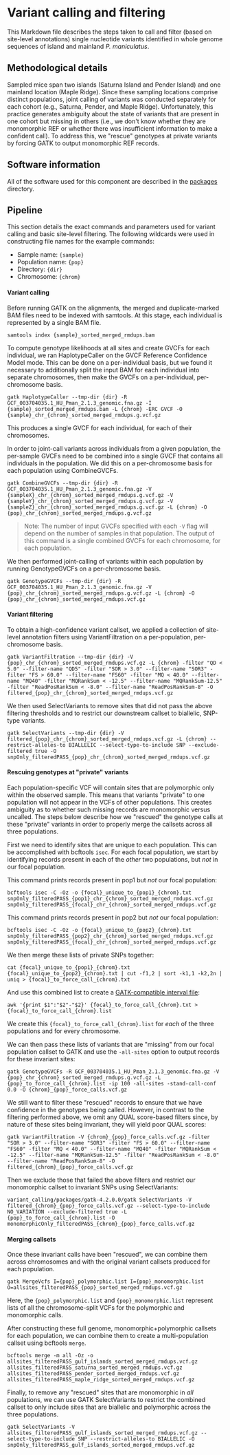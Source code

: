 # Variant calling and filtering
This Markdown file describes the steps taken to call and filter (based on site-level annotations) single nucleotide variants identified in whole genome sequences of island and mainland *P. maniculatus*. 

## Methodological details
Sampled mice span two islands (Saturna Island and Pender Island) and one mainland location (Maple Ridge). Since these sampling locations comprise distinct populations, joint calling of variants was conducted separately for each cohort (e.g., Saturna, Pender, and Maple Ridge). Unfortunately, this practice generates ambiguity about the state of variants that are present in one cohort but missing in others (i.e., we don't know whether they are monomorphic REF or whether there was insufficient information to make a confident call). To address this, we "rescue" genotypes at private variants by forcing GATK to output monomorphic REF records. 

## Software information
All of the software used for this component are described in the [packages](https://github.com/PayseurLabUWMadison/gi_demography_inversions/tree/main/packages) directory.

## Pipeline
This section details the exact commands and parameters used for variant calling and basic site-level filtering. The following wildcards were used in constructing file names for the example commands:
- Sample name: `{sample}`
- Population name: `{pop}`
- Directory: `{dir}`
- Chromosome: `{chrom}`

#### Variant calling
Before running GATK on the alignments, the merged and duplicate-marked BAM files need to be indexed with samtools. At this stage, each individual is represented by a single BAM file.
```
samtools index {sample}_sorted_merged_rmdups.bam
```

To compute genotype likelihoods at all sites and create GVCFs for each individual, we ran HaplotypeCaller on the GVCF Reference Confidence Model mode. This can be done on a per-individual basis, but we found it necessary to additionally split the input BAM for each individual into separate chromosomes, then make the GVCFs on a per-individual, per-chromosome basis.
```
gatk HaplotypeCaller --tmp-dir {dir} -R GCF_003704035.1_HU_Pman_2.1.3_genomic.fna.gz -I {sample}_sorted_merged_rmdups.bam -L {chrom} -ERC GVCF -O {sample}_chr_{chrom}_sorted_merged_rmdups.g.vcf.gz
```
This produces a single GVCF for each individual, for each of their chromosomes.

In order to joint-call variants across individuals from a given population, the per-sample GVCFs need to be combined into a single GVCF that contains all individuals in the population. We did this on a per-chromosome basis for each population using CombineGVCFs.
```
gatk CombineGVCFs --tmp-dir {dir} -R GCF_003704035.1_HU_Pman_2.1.3_genomic.fna.gz -V {sampleX}_chr_{chrom}_sorted_merged_rmdups.g.vcf.gz -V {sampleY}_chr_{chrom}_sorted_merged_rmdups.g.vcf.gz -V {sampleZ}_chr_{chrom}_sorted_merged_rmdups.g.vcf.gz -L {chrom} -O {pop}_chr_{chrom}_sorted_merged_rmdups.g.vcf.gz
```
>Note: The number of input GVCFs specified with each `-V` flag will depend on the number of samples in that population. 
The output of this command is a single combined GVCFs for each chromosome, for each population.

We then performed joint-calling of variants within each population by running GenotypeGVCFs on a per-chromosome basis.
```
gatk GenotypeGVCFs --tmp-dir {dir} -R GCF_003704035.1_HU_Pman_2.1.3_genomic.fna.gz -V {pop}_chr_{chrom}_sorted_merged_rmdups.g.vcf.gz -L {chrom} -O {pop}_chr_{chrom}_sorted_merged_rmdups.vcf.gz
```

#### Variant filtering
To obtain a high-confidence variant callset, we applied a collection of site-level annotation filters using VariantFiltration on a per-population, per-chromosome basis.
```
gatk VariantFiltration --tmp-dir {dir} -V {pop}_chr_{chrom}_sorted_merged_rmdups.vcf.gz -L {chrom} -filter "QD < 5.0" --filter-name "QD5" -filter "SOR > 3.0" --filter-name "SOR3" -filter "FS > 60.0" --filter-name "FS60" -filter "MQ < 40.0" --filter-name "MQ40" -filter "MQRankSum < -12.5" --filter-name "MQRankSum-12.5" -filter "ReadPosRankSum < -8.0" --filter-name "ReadPosRankSum-8" -O filtered_{pop}_chr_{chrom}_sorted_merged_rmdups.vcf.gz
```

We then used SelectVariants to remove sites that did not pass the above filtering thresholds and to restrict our downstream callset to biallelic, SNP-type variants.
```
gatk SelectVariants --tmp-dir {dir} -V filtered_{pop}_chr_{chrom}_sorted_merged_rmdups.vcf.gz -L {chrom} --restrict-alleles-to BIALLELIC --select-type-to-include SNP --exclude-filtered true -O snpOnly_filteredPASS_{pop}_chr_{chrom}_sorted_merged_rmdups.vcf.gz
```

#### Rescuing genotypes at "private" variants
Each population-specific VCF will contain sites that are polymorphic only within the observed sample. This means that variants "private" to one population will not appear in the VCFs of other populations. This creates ambiguity as to whether such missing records are monomorphic versus uncalled. The steps below describe how we "rescued" the genotype calls at these "private" variants in order to properly merge the callsets across all three populations.

First we need to identify sites that are unique to each population. This can be accomplished with bcftools `isec`. For each focal population, we start by identifying records present in each of the *other* two populations, but *not* in our focal population.

This command prints records present in pop1 but *not* our focal population:
```
bcftools isec -C -Oz -o {focal}_unique_to_{pop1}_{chrom}.txt snpOnly_filteredPASS_{pop1}_chr_{chrom}_sorted_merged_rmdups.vcf.gz snpOnly_filteredPASS_{focal}_chr_{chrom}_sorted_merged_rmdups.vcf.gz
```

This command prints records present in pop2 but *not* our focal population:
```
bcftools isec -C -Oz -o {focal}_unique_to_{pop2}_{chrom}.txt snpOnly_filteredPASS_{pop2}_chr_{chrom}_sorted_merged_rmdups.vcf.gz snpOnly_filteredPASS_{focal}_chr_{chrom}_sorted_merged_rmdups.vcf.gz
```

We then merge these lists of private SNPs together:
```
cat {focal}_unique_to_{pop1}_{chrom}.txt {focal}_unique_to_{pop2}_{chrom}.txt | cut -f1,2 | sort -k1,1 -k2,2n | uniq > {focal}_to_force_call_{chrom}.txt
```
And use this combined list to create a [GATK-compatible interval file](https://gatk.broadinstitute.org/hc/en-us/articles/360035531852-Intervals-and-interval-lists):
```
awk '{print $1":"$2"-"$2}' {focal}_to_force_call_{chrom}.txt > {focal}_to_force_call_{chrom}.list
```

We create this `{focal}_to_force_call_{chrom}.list` for *each* of the three populations and for every chromosome.

We can then pass these lists of variants that are "missing" from our focal population callset to GATK and use the `-all-sites` option to output records for these invariant sites:
```
gatk GenotypeGVCFs -R GCF_003704035.1_HU_Pman_2.1.3_genomic.fna.gz -V {pop}_chr_{chrom}_sorted_merged_rmdups.g.vcf.gz -L {pop}_to_force_call_{chrom}.list -ip 100 -all-sites -stand-call-conf 0.0 -O {chrom}_{pop}_force_calls.vcf.gz
```

We still want to filter these "rescued" records to ensure that we have confidence in the genotypes being called. However, in contrast to the filtering performed above, we omit any QUAL score-based filters since, by nature of these sites being invariant, they will yield poor QUAL scores:
```
gatk VariantFiltration -V {chrom}_{pop}_force_calls.vcf.gz -filter "SOR > 3.0" --filter-name "SOR3" -filter "FS > 60.0" --filter-name "FS60" -filter "MQ < 40.0" --filter-name "MQ40" -filter "MQRankSum < -12.5" --filter-name "MQRankSum-12.5" -filter "ReadPosRankSum < -8.0" --filter-name "ReadPosRankSum-8" -O filtered_{chrom}_{pop}_force_calls.vcf.gz
```

Then we exclude those that failed the above filters and restrict our monomorphic callset to invariant SNPs using SelectVariants:
```
variant_calling/packages/gatk-4.2.0.0/gatk SelectVariants -V filtered_{chrom}_{pop}_force_calls.vcf.gz --select-type-to-include NO_VARIATION --exclude-filtered true -L {pop}_to_force_call_{chrom}.list -O monomorphicOnly_filteredPASS_{chrom}_{pop}_force_calls.vcf.gz
```

#### Merging callsets
Once these invariant calls have been "rescued", we can combine them across chromosomes and with the original variant callsets produced for each population.
```
gatk MergeVcfs I={pop}_polymorphic.list I={pop}_monomorphic.list O=allsites_filteredPASS_{pop}_sorted_merged_rmdups.vcf.gz
```
Here, the `{pop}_polymorphic.list` and `{pop}_monomorphic.list` represent lists of all the chromosome-split VCFs for the polymorphic and monomorphic calls.

After constructing these full genome, monomorphic+polymorphic callsets for each population, we can combine them to create a multi-population callset using bcftools `merge`. 
```
bcftools merge -m all -Oz -o allsites_filteredPASS_gulf_islands_sorted_merged_rmdups.vcf.gz allsites_filteredPASS_saturna_sorted_merged_rmdups.vcf.gz allsites_filteredPASS_pender_sorted_merged_rmdups.vcf.gz allsites_filteredPASS_maple_ridge_sorted_merged_rmdups.vcf.gz
``` 

Finally, to remove any "rescued" sites that are monomorphic in *all* populations, we can use GATK SelectVariants to restrict the combined callset to only include sites that are biallelic and polymorphic across the three populations.
```
gatk SelectVariants -V allsites_filteredPASS_gulf_islands_sorted_merged_rmdups.vcf.gz --select-type-to-include SNP --restrict-alleles-to BIALLELIC -O snpOnly_filteredPASS_gulf_islands_sorted_merged_rmdups.vcf.gz
```
























